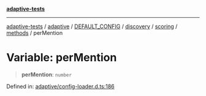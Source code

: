 [**adaptive-tests**](../../../../../../../../../../README.md)

***

[adaptive-tests](../../../../../../../../../../README.md) / [adaptive](../../../../../../../../../README.md) / [DEFAULT\_CONFIG](../../../../../../../README.md) / [discovery](../../../../../README.md) / [scoring](../../../README.md) / [methods](../README.md) / perMention

# Variable: perMention

> **perMention**: `number`

Defined in: [adaptive/config-loader.d.ts:186](https://github.com/anon57396/adaptive-tests/blob/main/types/adaptive/config-loader.d.ts#L186)
